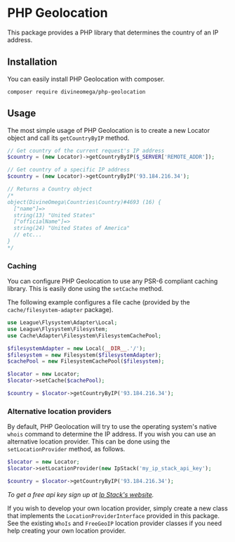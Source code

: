 # PHP Geolocation

This package provides a PHP library that determines the country of an IP address.

## Installation

You can easily install PHP Geolocation with composer.

```
composer require divineomega/php-geolocation
```

## Usage

The most simple usage of PHP Geolocation is to create a new Locator object and call its `getCountryByIP` method.

```php
// Get country of the current request's IP address
$country = (new Locator)->getCountryByIP($_SERVER['REMOTE_ADDR']);

// Get country of a specific IP address
$country = (new Locator)->getCountryByIP('93.184.216.34');

// Returns a Country object
/*
object(DivineOmega\Countries\Country)#4693 (16) {
  ["name"]=>
  string(13) "United States"
  ["officialName"]=>
  string(24) "United States of America"
  // etc...
}
*/
```

### Caching

You can configure PHP Geolocation to use any PSR-6 compliant caching library. This is easily done using the `setCache` method.

The following example configures a file cache (provided by the `cache/filesystem-adapter` package).

```php
use League\Flysystem\Adapter\Local;
use League\Flysystem\Filesystem;
use Cache\Adapter\Filesystem\FilesystemCachePool;

$filesystemAdapter = new Local(__DIR__.'/');
$filesystem = new Filesystem($filesystemAdapter);
$cachePool = new FilesystemCachePool($filesystem);

$locator = new Locator;
$locator->setCache($cachePool);

$country = $locator->getCountryByIP('93.184.216.34');
```

### Alternative location providers

By default, PHP Geolocation will try to use the operating system's native `whois` command to determine the IP address. If you wish you
can use an alternative location provider. This can be done using the `setLocationProvider` method, as follows.

```php
$locator = new Locator;
$locator->setLocationProvider(new IpStack('my_ip_stack_api_key');

$country = $locator->getCountryByIP('93.184.216.34');
```

_To get a free api key sign up at [Ip Stack's website](https://ipstack.com)._

If you wish to develop your own location provider, simply create a new class that implements the `LocationProviderInterface` provided in
this package. See the existing `WhoIs` and `FreeGeoIP` location provider classes if you need help creating your own location provider.

